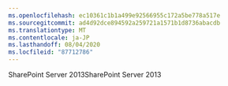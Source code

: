 ```yaml
---
ms.openlocfilehash: ec10361c1b1a499e92566955c172a5be778a517e
ms.sourcegitcommit: ad4d92dce894592a259721a1571b1d8736abacdb
ms.translationtype: MT
ms.contentlocale: ja-JP
ms.lasthandoff: 08/04/2020
ms.locfileid: "87712786"
---
```

<span data-ttu-id="9906d-101">SharePoint Server 2013</span><span class="sxs-lookup"><span data-stu-id="9906d-101">SharePoint Server 2013</span></span>
